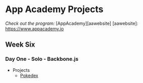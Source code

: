 # App Academy Projects

_Check out the program:_ [AppAcademy][aawebsite]
[aawebsite]: https://www.appacademy.io

## Week Six

### Day One - Solo - Backbone.js

+ Projects
  + [Pokedex][pokedex]

[pokedex]: ./D1_solo/
